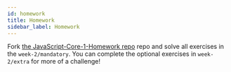 ```yaml
---
id: homework
title: Homework
sidebar_label: Homework
---
```


Fork [the JavaScript-Core-1-Homework repo](https://github.com/CodeYourFuture/JavaScript-Core-1-Homework) repo and solve all exercises in the `week-2/mandatory`. You can complete the optional exercises in `week-2/extra` for more of a challenge!
